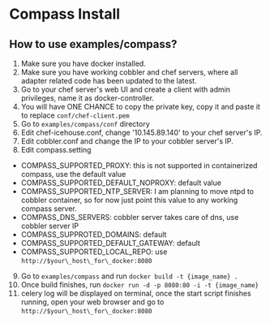 Compass Install
===============

How to use examples/compass?
---------------------------------------------
1. Make sure you have docker installed.
2. Make sure you have working cobbler and chef servers, where all adapter related code has been updated to the latest.
3. Go to your chef server's web UI and create a client with admin privileges, name it as docker-controller.
4. You will have ONE CHANCE to copy the private key, copy it and paste it to replace `conf/chef-client.pem`
5. Go to `examples/compass/conf` directory
6. Edit chef-icehouse.conf, change '10.145.89.140' to your chef server's IP.
7. Edit cobbler.conf and change the IP to your cobbler server's IP.
8. Edit compass.setting
  - COMPASS\_SUPPORTED\_PROXY: this is not supported in containerized compass, use the default value
  - COMPASS\_SUPPORTED\_DEFAULT_NOPROXY: default value
  - COMPASS\_SUPPORTED\_NTP\_SERVER: I am planning to move ntpd to cobbler container, so for now just point this value to any working compass server.
  - COMPASS\_DNS\_SERVERS: cobbler server takes care of dns, use cobbler server IP
  - COMPASS\_SUPPROTED\_DOMAINS: default
  - COMPASS\_SUPPORTED\_DEFAULT_GATEWAY: default
  - COMPASS\_SUPPORTED\_LOCAL\_REPO: use `http://$your\_host\_for\_docker:8080`
9. Go to `examples/compass` and run `docker build -t {image_name} .`
10. Once build finishes, run `docker run -d -p 8080:80 -i -t {image_name}`
11. celery log will be displayed on terminal, once the start script finishes running, open your web browser and go to `http://$your\_host\_for\_docker:8080`
